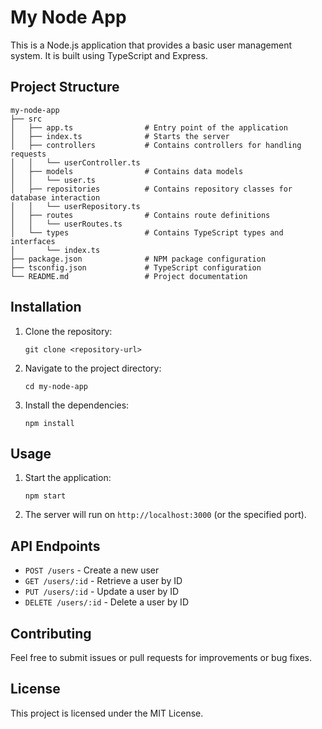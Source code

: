 # My Node App

This is a Node.js application that provides a basic user management system. It is built using TypeScript and Express.

## Project Structure

```
my-node-app
├── src
│   ├── app.ts                # Entry point of the application
│   ├── index.ts              # Starts the server
│   ├── controllers           # Contains controllers for handling requests
│   │   └── userController.ts
│   ├── models                # Contains data models
│   │   └── user.ts
│   ├── repositories          # Contains repository classes for database interaction
│   │   └── userRepository.ts
│   ├── routes                # Contains route definitions
│   │   └── userRoutes.ts
│   └── types                 # Contains TypeScript types and interfaces
│       └── index.ts
├── package.json              # NPM package configuration
├── tsconfig.json             # TypeScript configuration
└── README.md                 # Project documentation
```

## Installation

1. Clone the repository:
   ```
   git clone <repository-url>
   ```
2. Navigate to the project directory:
   ```
   cd my-node-app
   ```
3. Install the dependencies:
   ```
   npm install
   ```

## Usage

1. Start the application:
   ```
   npm start
   ```
2. The server will run on `http://localhost:3000` (or the specified port).

## API Endpoints

- `POST /users` - Create a new user
- `GET /users/:id` - Retrieve a user by ID
- `PUT /users/:id` - Update a user by ID
- `DELETE /users/:id` - Delete a user by ID

## Contributing

Feel free to submit issues or pull requests for improvements or bug fixes.

## License

This project is licensed under the MIT License.
